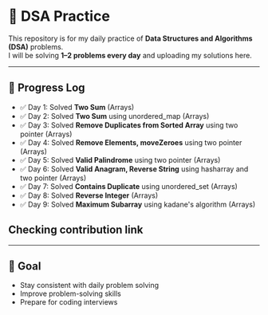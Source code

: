 # 📘 DSA Practice

This repository is for my daily practice of **Data Structures and Algorithms (DSA)** problems.  
I will be solving **1–2 problems every day** and uploading my solutions here.

---

## 🚀 Progress Log

- ✅ Day 1: Solved **Two Sum** (Arrays)
- ✅ Day 2: Solved **Two Sum** using unordered_map (Arrays)
- ✅ Day 3: Solved **Remove Duplicates from Sorted Array** using two pointer (Arrays)
- ✅ Day 4: Solved **Remove Elements, moveZeroes** using two pointer (Arrays)
- ✅ Day 5: Solved **Valid Palindrome** using two pointer (Arrays)
- ✅ Day 6: Solved **Valid Anagram, Reverse String** using hasharray and two pointer (Arrays)
- ✅ Day 7: Solved **Contains Duplicate** using unordered_set (Arrays)
- ✅ Day 8: Solved **Reverse Integer** (Arrays)
- ✅ Day 9: Solved **Maximum Subarray** using kadane's algorithm (Arrays)


## Checking contribution link


---

## 🎯 Goal

- Stay consistent with daily problem solving
- Improve problem-solving skills
- Prepare for coding interviews
